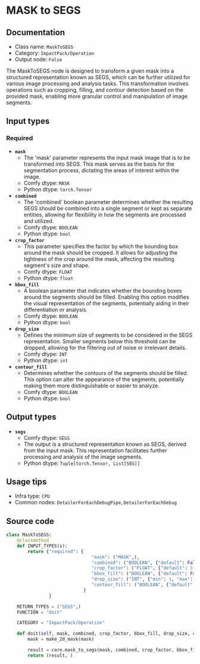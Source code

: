 # MASK to SEGS
## Documentation
- Class name: `MaskToSEGS`
- Category: `ImpactPack/Operation`
- Output node: `False`

The MaskToSEGS node is designed to transform a given mask into a structured representation known as SEGS, which can be further utilized for various image processing and analysis tasks. This transformation involves operations such as cropping, filling, and contour detection based on the provided mask, enabling more granular control and manipulation of image segments.
## Input types
### Required
- **`mask`**
    - The 'mask' parameter represents the input mask image that is to be transformed into SEGS. This mask serves as the basis for the segmentation process, dictating the areas of interest within the image.
    - Comfy dtype: `MASK`
    - Python dtype: `torch.Tensor`
- **`combined`**
    - The 'combined' boolean parameter determines whether the resulting SEGS should be combined into a single segment or kept as separate entities, allowing for flexibility in how the segments are processed and utilized.
    - Comfy dtype: `BOOLEAN`
    - Python dtype: `bool`
- **`crop_factor`**
    - This parameter specifies the factor by which the bounding box around the mask should be cropped. It allows for adjusting the tightness of the crop around the mask, affecting the resulting segment's size and shape.
    - Comfy dtype: `FLOAT`
    - Python dtype: `float`
- **`bbox_fill`**
    - A boolean parameter that indicates whether the bounding boxes around the segments should be filled. Enabling this option modifies the visual representation of the segments, potentially aiding in their differentiation or analysis.
    - Comfy dtype: `BOOLEAN`
    - Python dtype: `bool`
- **`drop_size`**
    - Defines the minimum size of segments to be considered in the SEGS representation. Smaller segments below this threshold can be dropped, allowing for the filtering out of noise or irrelevant details.
    - Comfy dtype: `INT`
    - Python dtype: `int`
- **`contour_fill`**
    - Determines whether the contours of the segments should be filled. This option can alter the appearance of the segments, potentially making them more distinguishable or easier to analyze.
    - Comfy dtype: `BOOLEAN`
    - Python dtype: `bool`
## Output types
- **`segs`**
    - Comfy dtype: `SEGS`
    - The output is a structured representation known as SEGS, derived from the input mask. This representation facilitates further processing and analysis of the image segments.
    - Python dtype: `Tuple[torch.Tensor, List[SEG]]`
## Usage tips
- Infra type: `CPU`
- Common nodes: `DetailerForEachDebugPipe,DetailerForEachDebug`


## Source code
```python
class MaskToSEGS:
    @classmethod
    def INPUT_TYPES(s):
        return {"required": {
                                "mask": ("MASK",),
                                "combined": ("BOOLEAN", {"default": False, "label_on": "True", "label_off": "False"}),
                                "crop_factor": ("FLOAT", {"default": 3.0, "min": 1.0, "max": 100, "step": 0.1}),
                                "bbox_fill": ("BOOLEAN", {"default": False, "label_on": "enabled", "label_off": "disabled"}),
                                "drop_size": ("INT", {"min": 1, "max": MAX_RESOLUTION, "step": 1, "default": 10}),
                                "contour_fill": ("BOOLEAN", {"default": False, "label_on": "enabled", "label_off": "disabled"}),
                             }
                }

    RETURN_TYPES = ("SEGS",)
    FUNCTION = "doit"

    CATEGORY = "ImpactPack/Operation"

    def doit(self, mask, combined, crop_factor, bbox_fill, drop_size, contour_fill=False):
        mask = make_2d_mask(mask)

        result = core.mask_to_segs(mask, combined, crop_factor, bbox_fill, drop_size, is_contour=contour_fill)
        return (result, )

```
